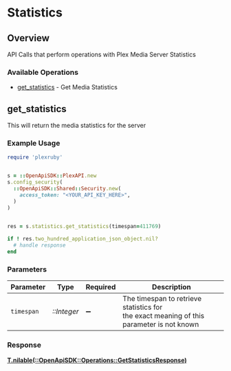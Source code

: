 # Statistics


## Overview

API Calls that perform operations with Plex Media Server Statistics


### Available Operations

* [get_statistics](#get_statistics) - Get Media Statistics

## get_statistics

This will return the media statistics for the server

### Example Usage

```ruby
require 'plexruby'


s = ::OpenApiSDK::PlexAPI.new
s.config_security(
  ::OpenApiSDK::Shared::Security.new(
    access_token: "<YOUR_API_KEY_HERE>",
  )
)

    
res = s.statistics.get_statistics(timespan=411769)

if ! res.two_hundred_application_json_object.nil?
  # handle response
end

```

### Parameters

| Parameter                                                                                 | Type                                                                                      | Required                                                                                  | Description                                                                               |
| ----------------------------------------------------------------------------------------- | ----------------------------------------------------------------------------------------- | ----------------------------------------------------------------------------------------- | ----------------------------------------------------------------------------------------- |
| `timespan`                                                                                | *::Integer*                                                                               | :heavy_minus_sign:                                                                        | The timespan to retrieve statistics for<br/>the exact meaning of this parameter is not known<br/> |


### Response

**[T.nilable(::OpenApiSDK::Operations::GetStatisticsResponse)](../../models/operations/getstatisticsresponse.md)**

